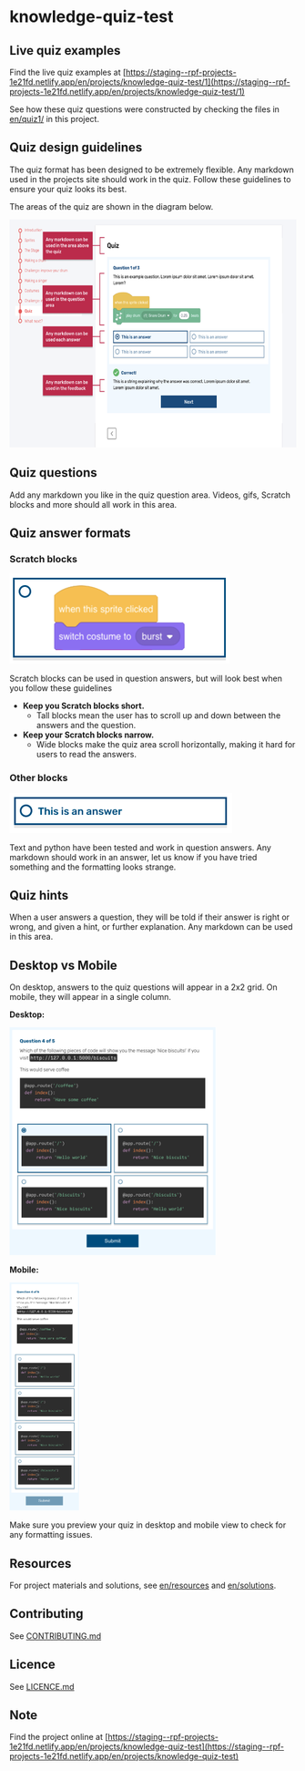 # knowledge-quiz-test

## Live quiz examples
Find the live quiz examples at [https://staging--rpf-projects-1e21fd.netlify.app/en/projects/knowledge-quiz-test/1](https://staging--rpf-projects-1e21fd.netlify.app/en/projects/knowledge-quiz-test/1)

See how these quiz questions were constructed by checking the files in [en/quiz1/](en/quiz1/) in this project.

## Quiz design guidelines
The quiz format has been designed to be extremely flexible. Any markdown used in the projects site should work in the quiz. Follow these guidelines to ensure your quiz looks its best.

The areas of the quiz are shown in the diagram below.

<img src="images/QuizAreas.png" height="400">

## Quiz questions
Add any markdown you like in the quiz question area. Videos, gifs, Scratch blocks and more should all work in this area.

## Quiz answer formats
### Scratch blocks
![Scratch answer](images/ScratchAnswer.png)

Scratch blocks can be used in question answers, but will look best when you follow these guidelines

- **Keep you Scratch blocks short.**
  - Tall blocks mean the user has to scroll up and down between the answers and the question.
- **Keep your Scratch blocks narrow.**
  - Wide blocks make the quiz area scroll horizontally, making it hard for users to read the answers.
  
### Other blocks
![Text answer](images/TextAnswer.png)

Text and python have been tested and work in question answers. Any markdown should work in an answer, let us know if you have tried something and the formatting looks strange.

## Quiz hints
When a user answers a question, they will be told if their answer is right or wrong, and given a hint, or further explanation. Any markdown can be used in this area.

## Desktop vs Mobile
On desktop, answers to the quiz questions will appear in a 2x2 grid. On mobile, they will appear in a single column.

**Desktop:**

<img src="images/DesktopExamplePython.png" height="400">

**Mobile:**

<img src="images/MobileExamplePython.png" height="400">

Make sure you preview your quiz in desktop and mobile view to check for any formatting issues.

## Resources
For project materials and solutions, see [en/resources](https://github.com/raspberrypilearning/knowledge-quiz-test/tree/master/en/resources) and [en/solutions](https://github.com/raspberrypilearning/knowledge-quiz-test/tree/master/en/solutions).

## Contributing
See [CONTRIBUTING.md](CONTRIBUTING.md)

## Licence
 See [LICENCE.md](LICENCE.md)

## Note
Find the project online at [https://staging--rpf-projects-1e21fd.netlify.app/en/projects/knowledge-quiz-test](https://staging--rpf-projects-1e21fd.netlify.app/en/projects/knowledge-quiz-test)
